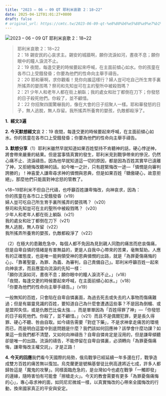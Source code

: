 ```yaml
---
title: "2023 – 06 – 09 QT 耶利米哀歌 2：18~22"
date: 2025-04-12T01:01:27+0800
draft: false
# original_url: https://cmtc.tw/2023-06-09-qt-%e8%80%b6%e5%88%a9%e7%b1%b3%e5%93%80%e6%ad%8c-2%ef%bc%9a1822
---
```


![2023 – 06 – 09 QT  耶利米哀歌 2：18~22](/images/qt.jpg  "2023 – 06 – 09 QT  耶利米哀歌 2：18~22")

> 耶利米哀歌 2：18~22  
> 2：18 錫安民的心哀求主。錫安的城牆啊，願你流淚如河，晝夜不息；願你眼中的瞳人淚流不止。  
> 2：19 夜間，每逢交更的時候要起來呼喊，在主面前傾心如水。你的孩童在各市口上受餓發昏；你要為他們的性命向主舉手禱告。  
> 2：20 耶和華啊，求你觀看！見你向誰這樣行？婦人豈可吃自己所生育手裏所搖弄的嬰孩嗎？祭司和先知豈可在主的聖所中被殺戮嗎？  
> 2：21 少年人和老年人都在街上躺臥；我的處女和壯丁都倒在刀下；你發怒的日子殺死他們。你殺了，並不顧惜。  
> 2：22 你招聚四圍驚嚇我的，像在大會的日子招聚人一樣。耶和華發怒的日子，無人逃脫，無人存留。我所搖弄所養育的嬰孩，仇敵都殺淨了。

**1.  經文3遍**

**2. 今天默想經文**哀 2：19 夜間，每逢交更的時候要起來呼喊，在主面前傾心如水。你的孩童在各市口上受餓發昏；你要為他們的性命向主舉手禱告。

**3. 默想分享**（1）耶利米雖然早就知道如果百姓堅持不肯聽神的話，硬心悖逆神，將會帶來嚴重的結果。但是當事情真實的發生，耶利米見到戰爭帶來的慘況，仍然心痛不止、流淚禱告。因為他早就知道這一切的原因，都是因為百姓其實早已遠離了神，又拒絕悔改聽神的話。如今唯一之計，只有趕緊悔改一途—「憐憫是向審判誇勝的」！神喜愛人謙卑尋求神的憐憫與恩典，但是如果百姓「驕傲硬心，故意拒絕」，那麼他們只能面對神忿怒的管教了。

v18~19耶利米不但自己代禱，也呼籲百姓謙卑悔改，向神哀求，因為：  
你的孩童在各市口上受餓發昏（v19）  
婦人豈可吃自己所生育手裏所搖弄的嬰孩嗎？（v20）  
祭司和先知豈可在主的聖所中被殺戮嗎？（v20）  
少年人和老年人都在街上躺臥（v21）  
我的處女和壯丁都倒在刀下（v21）  
無人逃脫，無人存留（v22）  
我所搖弄所養育的嬰孩，仇敵都殺淨了（v22）

（2）在極大的患難危急中，每個人都不免因為見到親人同胞的痛苦而悲哀傷痛，但是自卑自憐的情緒是有害無益的，更是人自我中心帶來的苦果，毫無幫助。人應有的正確態度，也是唯一能夠領受神的恩典憐憫的出路，就是「為罪憂傷痛悔的心」、「靠著聖靈，為罪、為義、為審判，自己責備自己」。耶利米呼籲百姓一起來向神哀求，而且應當向流淚的先知一樣：  
「願你流淚如河，晝夜不息；願你眼中的瞳人淚流不止。」（v18）  
「夜間，每逢交更的時候要起來呼喊，在主面前傾心如水。」（v18）  
「你要為他們的性命向主舉手禱告。」（v19）

一般無知的百姓，只會陷在自卑自憐裏面，為過去死去或失去的人事物而傷痛難過；但是有屬靈見識的百姓，要知道自己為什麼會遭遇這些事？不是因為倒楣、或是盟邦失信，或是仇敵巴比倫太強…，而是單單因為「百姓得罪了神」—「你發怒的日子殺死他們。你殺了，並不顧惜。」（v21）而且不是偶爾犯罪，更是長久得罪、硬心不聽、咎由自取。如今禱告需要「對症下藥」，不是求神拿走痛苦的環境而已，而是明白這當中到底問題是什麼？我們該如何回應神？該學會什麼功課？如果這一些我們都不清楚，又如何向神禱告？自卑自憐肯定是沒用的，但是謙卑傾聽卻是唯一的出路。流淚的禱告，不能停留在自卑自憐裏，必須轉向「為罪憂傷痛悔，謙卑悔改主權交託」，才是正路！

**4. 今天的回應**我們看今天國際的局勢，俄烏戰爭已經延續一年多還在打，戰爭造成雙方百姓的痛苦無以復加。烏克蘭更是號稱基督徒比例高達將近七成，許多人都歸咎這是「魔鬼的攻擊」。同樣面臨危急的，是台灣如今也處在戰爭「一觸即發」的邊緣，隨時害怕有可能會「擦槍走火」。今天的教會需要有更多「為罪憂傷痛悔的心」，專心尋求神的面，如同尼尼微城一樣，以真實悔改的心帶來全國悔改的行動，換來國家真正的平安與安定。